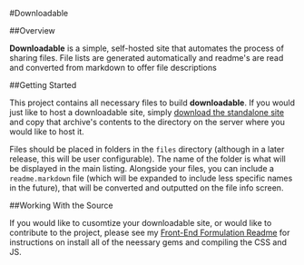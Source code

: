 #Downloadable

##Overview

__Downloadable__ is a simple, self-hosted site that automates the process of sharing files.  File lists are generated automatically and readme's are read and converted from markdown to offer file descriptions

##Getting Started

This project contains all necessary files to build __downloadable__. If you would just like to host a downloadable site, simply [download the standalone site](https://github.com/markupboy/front-end-formulation/downloads) and copy that archive's contents to the directory on the server where you would like to host it. 

Files should be placed in folders in the `files` directory (although in a later release, this will be user configurable). The name of the folder is what will be displayed in the main listing.  Alongside your files, you can include a `readme.markdown` file (which will be expanded to include less specific names in the future), that will be converted and outputted on the file info screen.

##Working With the Source

If you would like to cusomtize your downloadable site, or would like to contribute to the project, please see my [Front-End Formulation Readme](https://github.com/markupboy/front-end-formulation/blob/master/README.mdown) for instructions on install all of the neessary gems and compiling the CSS and JS.